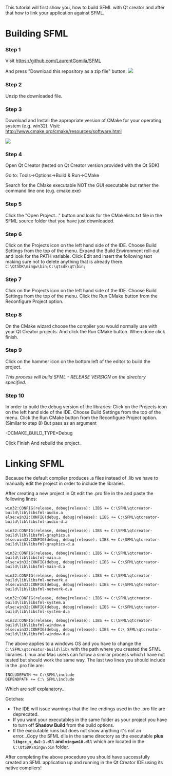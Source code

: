 This tutorial will first show you, how to build SFML with Qt creator and after that how to link your application against SFML.

# Building SFML
### Step 1
Visit https://github.com/LaurentGomila/SFML

And press "Download this repository as a zip file" button.
![ ](http://i.imgur.com/3IemL.png)

### Step 2
Unzip the downloaded file.

### Step 3
Download and Install the appropriate version of CMake for your operating system (e.g. win32).
Visit: http://www.cmake.org/cmake/resources/software.html

![ ](http://i.imgur.com/cNNPo.png)

### Step 4
Open Qt Creator (tested on Qt Creator version provided with the Qt SDK)

Go to: Tools->Options->Build & Run->CMake

Search for the CMake executable NOT the GUI executable but rather the command line one (e.g. cmake.exe)

### Step 5
Click the "Open Project..." button and look for the CMakelists.txt file in the SFML source folder that you have just downloaded.

### Step 6
Click on the Projects icon on the left hand side of the IDE. Choose Build Settings from the top of the menu. 
Expand the Build Environment roll-out and look for the PATH variable. Click Edit and insert the following text making sure not to delete anything that is already there.
`C:\QtSDK\mingw\bin;C:\qtsdk\qt\bin;`

### Step 7
Click on the Projects icon on the left hand side of the IDE.
Choose Build Settings from the top of the menu.
Click the Run CMake button from the Reconfigure Project option.

### Step 8
On the CMake wizard choose the compiler you would normally use with your Qt Creator projects.
And click the Run CMake button.
When done click finish.

### Step 9
Click on the hammer icon on the bottom left of the editor to build the project. 
 
_This process will build SFML - RELEASE VERSION on the directory specified._

### Step 10
In order to build the debug version of the libraries:
Click on the Projects icon on the left hand side of the IDE.
Choose Build Settings from the top of the menu.
Click the Run CMake button from the Reconfigure Project option. (Similar to step 8)
But pass as an argument

-DCMAKE_BUILD_TYPE=Debug

Click Finish
And rebuild the project.

# Linking SFML
Because the default compiler produces .a files instead of .lib we have to manually edit the project in 
order to include the libraries.

After creating a new project in Qt edit the .pro file in the and paste the following lines:

    win32:CONFIG(release, debug|release): LIBS += C:\SFML\qtcreator-build\lib\libsfml-audio.a
    else:win32:CONFIG(debug, debug|release): LIBS += C:\SFML\qtcreator-build\lib\libsfml-audio-d.a
    
    win32:CONFIG(release, debug|release): LIBS += C:\SFML\qtcreator-build\lib\libsfml-graphics.a
    else:win32:CONFIG(debug, debug|release): LIBS += C:\SFML\qtcreator-build\lib\libsfml-graphics-d.a
    
    win32:CONFIG(release, debug|release): LIBS += C:\SFML\qtcreator-build\lib\libsfml-main.a
    else:win32:CONFIG(debug, debug|release): LIBS += C:\SFML\qtcreator-build\lib\libsfml-main-d.a
    
    win32:CONFIG(release, debug|release): LIBS += C:\SFML\qtcreator-build\lib\libsfml-network.a
    else:win32:CONFIG(debug, debug|release): LIBS += C:\SFML\qtcreator-build\lib\libsfml-network-d.a
    
    win32:CONFIG(release, debug|release): LIBS += C:\SFML\qtcreator-build\lib\libsfml-system.a
    else:win32:CONFIG(debug, debug|release): LIBS += C:\SFML\qtcreator-build\lib\libsfml-system-d.a
    
    win32:CONFIG(release, debug|release): LIBS += C:\SFML\qtcreator-build\lib\libsfml-window.a
    else:win32:CONFIG(debug, debug|release): LIBS += C:\ SFML\qtcreator-build\lib\libsfml-window-d.a

The above applies to a windows OS and you have to change the `C:\SFML\qtcreator-build\lib\` with the path where you created the SFML libraries.
Linux and Mac users can follow a similar process which I have not tested but should work the same way. 
The last two lines you should include in the .pro file are:

    INCLUDEPATH += C:\SFML\include
    DEPENDPATH += C:\ SFML\include

Which are self explanatory...

Gotchas:
* The IDE will issue warnings that the line endings used in the .pro file are deprecated. 
* If you want your executables in the same folder as your project you have to turn off __Shadow Build__ from the build options.
* If the executable runs but does not show anything it's not an error...Copy the SFML dlls in the same directory as the executable __plus `libgcc_s_dw2-1.dll` and `mingwm10.dll`__ which are located in the `C:\QtSDK\mingw\bin` folder.

After completing the above procedure you should have successfully created an SFML application up and running in the Qt Creator IDE using its native compilers!